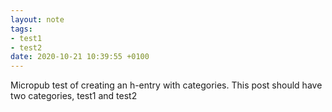 ```yaml
---
layout: note
tags:
- test1
- test2
date: 2020-10-21 10:39:55 +0100
---
```


Micropub test of creating an h-entry with categories. This post should have two categories, test1 and test2
